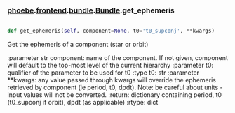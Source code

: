### [phoebe](phoebe.md).[frontend](phoebe.frontend.md).[bundle](phoebe.frontend.bundle.md).[Bundle](phoebe.frontend.bundle.Bundle.md).get_ephemeris

```py

def get_ephemeris(self, component=None, t0='t0_supconj', **kwargs)

```



Get the ephemeris of a component (star or orbit)

:parameter str component: name of the component.  If not given,
    component will default to the top-most level of the current
    hierarchy
:parameter t0: qualifier of the parameter to be used for t0
:type t0: str
:parameter **kwargs: any value passed through kwargs will override the
    ephemeris retrieved by component (ie period, t0, dpdt).
    Note: be careful about units - input values will not be converted.
:return: dictionary containing period, t0 (t0_supconj if orbit),
    dpdt (as applicable)
:rtype: dict

